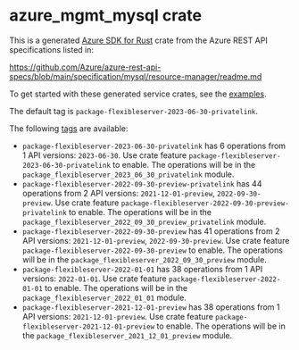 # azure_mgmt_mysql crate

This is a generated [Azure SDK for Rust](https://github.com/Azure/azure-sdk-for-rust) crate from the Azure REST API specifications listed in:

https://github.com/Azure/azure-rest-api-specs/blob/main/specification/mysql/resource-manager/readme.md

To get started with these generated service crates, see the [examples](https://github.com/Azure/azure-sdk-for-rust/blob/main/services/README.md#examples).

The default tag is `package-flexibleserver-2023-06-30-privatelink`.

The following [tags](https://github.com/Azure/azure-sdk-for-rust/blob/main/services/tags.md) are available:

- `package-flexibleserver-2023-06-30-privatelink` has 6 operations from 1 API versions: `2023-06-30`. Use crate feature `package-flexibleserver-2023-06-30-privatelink` to enable. The operations will be in the `package_flexibleserver_2023_06_30_privatelink` module.
- `package-flexibleserver-2022-09-30-preview-privatelink` has 44 operations from 2 API versions: `2021-12-01-preview`, `2022-09-30-preview`. Use crate feature `package-flexibleserver-2022-09-30-preview-privatelink` to enable. The operations will be in the `package_flexibleserver_2022_09_30_preview_privatelink` module.
- `package-flexibleserver-2022-09-30-preview` has 41 operations from 2 API versions: `2021-12-01-preview`, `2022-09-30-preview`. Use crate feature `package-flexibleserver-2022-09-30-preview` to enable. The operations will be in the `package_flexibleserver_2022_09_30_preview` module.
- `package-flexibleserver-2022-01-01` has 38 operations from 1 API versions: `2022-01-01`. Use crate feature `package-flexibleserver-2022-01-01` to enable. The operations will be in the `package_flexibleserver_2022_01_01` module.
- `package-flexibleserver-2021-12-01-preview` has 38 operations from 1 API versions: `2021-12-01-preview`. Use crate feature `package-flexibleserver-2021-12-01-preview` to enable. The operations will be in the `package_flexibleserver_2021_12_01_preview` module.